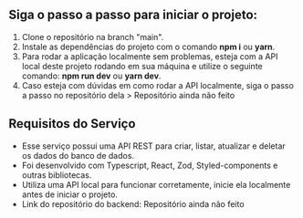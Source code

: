 ## Siga o passo a passo para iniciar o projeto:
1. Clone o repositório na branch "main".
2. Instale as dependências do projeto com o comando **npm i** ou **yarn**.
3. Para rodar a aplicação localmente sem problemas, esteja com a API local deste projeto rodando em sua máquina e utilize o seguinte comando: **npm run dev** ou **yarn dev**.
4. Caso esteja com dúvidas em como rodar a API localmente, siga o passo a passo no repositório dela > Repositório ainda não feito

## Requisitos do Serviço

- Esse serviço possui uma API REST para criar, listar, atualizar e deletar os dados do banco de dados.
- Foi desenvolvido com Typescript, React, Zod, Styled-components e outras bibliotecas.
- Utiliza uma API local para funcionar corretamente, inicie ela localmente antes de iniciar o projeto.
- Link do repositório do backend: Repositório ainda não feito